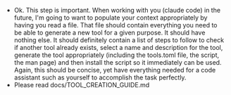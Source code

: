 - Ok. This step is important. When working with you (claude code) in the future, I'm going to want to populate your context appropriately by having you read a file. That file should contain everything you need to be able to generate a new tool for a given purpose. It should have nothing else. It should definitely contain a list of steps to follow to check if another tool already exists, select a name and description for the tool, generate the tool appropriately (including the tools.toml file, the script, the man page) and then install the script so it immediately can be used. Again, this should be concise, yet have everything needed for a code assistant such as yourself to accomplish the task perfectly.
- Please read docs/TOOL_CREATION_GUIDE.md